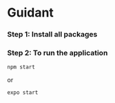 # Guidant

### Step 1: Install all packages


### Step 2: To run the application

```
npm start 
```

or 

```
expo start
```
